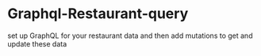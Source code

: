 # Graphql-Restaurant-query
set up GraphQL for your restaurant data and then add mutations to get and update these data
